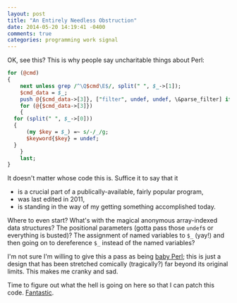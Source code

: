 ```yaml
---
layout: post
title: "An Entirely Needless Obstruction"
date: 2014-05-20 14:19:41 -0400
comments: true
categories: programming work signal
---
```

OK, see this?  This is why people say uncharitable things about Perl:

```perl
for (@cmd)
{
    next unless grep /^\Q$cmd\E$/, split(" ", $_->[1]);
    $cmd_data = $_;
    push @{$cmd_data->[3]}, ["filter", undef, undef, \&parse_filter] if $_->[1] =~ /\bdescribe/;
    for (@{$cmd_data->[3]})
    {
  for (split(" ", $_->[0]))
  {
      (my $key = $_) =~ s/-/_/g;
      $keyword{$key} = undef;
  }
    }
    last;
}
```

It doesn't matter whose code this is.  Suffice it to say that it

* is a crucial part of a publically-available, fairly popular program,
* was last edited in 2011,
* is standing in the way of my getting something accomplished today.

Where to even start?  What's with the magical anonymous array-indexed data structures?  The positional parameters (gotta pass those `undef`s or everything is busted)?  The assignment of named variables to `$_` (yay!) and then going on to dereference `$_` instead of the named variables?

I'm not sure I'm willing to give this a pass as being [baby Perl](http://www.modernperlbooks.com/mt/2009/03/turning-baby-perl-into-grownup-perl.html); this is just a design that has been stretched comically (tragically?) far beyond its original limits.  This makes me cranky and sad.

Time to figure out what the hell is going on here so that I can patch this code.  [Fantastic](http://www.modernperlbooks.com/mt/2011/01/cgi-is-okay-but-bad-code-is-irresponsible.html).
